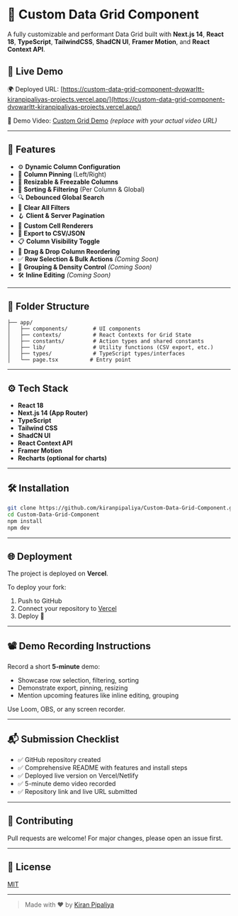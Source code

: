 # 🧱 Custom Data Grid Component

A fully customizable and performant Data Grid built with **Next.js 14**, **React 18**, **TypeScript**, **TailwindCSS**, **ShadCN UI**, **Framer Motion**, and **React Context API**.

## 🔗 Live Demo

🌍 Deployed URL: [https://custom-data-grid-component-dvowarltt-kiranpipaliyas-projects.vercel.app/](https://custom-data-grid-component-dvowarltt-kiranpipaliyas-projects.vercel.app/)

🎥 Demo Video: [Custom Grid Demo](https://drive.google.com/file/d/18PAg7vJgUPX2QJ2Fbx5Kmbn-gkdQw-BD/view?usp=sharing) *(replace with your actual video URL)*

---

## 🚀 Features

- ⚙️ **Dynamic Column Configuration**
- 📌 **Column Pinning** (Left/Right)
- 📏 **Resizable & Freezable Columns**
- 🧭 **Sorting & Filtering** (Per Column & Global)
- 🔍 **Debounced Global Search**
- 🧹 **Clear All Filters**
- 🪝 **Client & Server Pagination**
- 🧪 **Custom Cell Renderers**
- 💾 **Export to CSV/JSON**
- 📋 **Column Visibility Toggle**
- 🔀 **Drag & Drop Column Reordering**
- ✅ **Row Selection & Bulk Actions** *(Coming Soon)*
- 🧩 **Grouping & Density Control** *(Coming Soon)*
- 🛠 **Inline Editing** *(Coming Soon)*

---

## 📁 Folder Structure

```
├── app/
│   ├── components/        # UI components
│   ├── contexts/          # React Contexts for Grid State
│   ├── constants/         # Action types and shared constants
│   ├── lib/               # Utility functions (CSV export, etc.)
│   ├── types/             # TypeScript types/interfaces
│   └── page.tsx          # Entry point
```

---

## ⚙️ Tech Stack

- **React 18**
- **Next.js 14 (App Router)**
- **TypeScript**
- **Tailwind CSS**
- **ShadCN UI**
- **React Context API**
- **Framer Motion**
- **Recharts (optional for charts)**

---

## 🛠 Installation

```bash
git clone https://github.com/kiranpipaliya/Custom-Data-Grid-Component.git
cd Custom-Data-Grid-Component
npm install
npm dev
```

---

## 🌐 Deployment

The project is deployed on **Vercel**.

To deploy your fork:

1. Push to GitHub
2. Connect your repository to [Vercel](https://vercel.com)
3. Deploy 🚀

---

## 📽 Demo Recording Instructions

Record a short **5-minute** demo:

- Showcase row selection, filtering, sorting
- Demonstrate export, pinning, resizing
- Mention upcoming features like inline editing, grouping

Use Loom, OBS, or any screen recorder.

---

## 📬 Submission Checklist

- ✅ GitHub repository created
- ✅ Comprehensive README with features and install steps
- ✅ Deployed live version on Vercel/Netlify
- ✅ 5-minute demo video recorded
- ✅ Repository link and live URL submitted

---

## 🤝 Contributing

Pull requests are welcome! For major changes, please open an issue first.

---

## 📄 License

[MIT](LICENSE)

---

> Made with ❤️ by [Kiran Pipaliya](https://github.com/kiranpipaliya)

